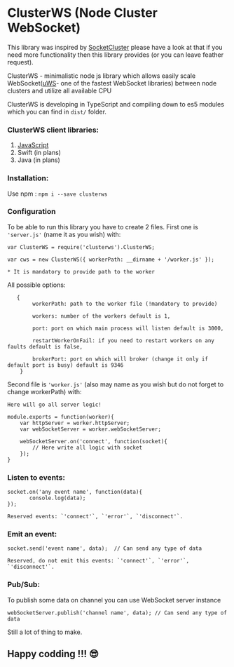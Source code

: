 # ClusterWS (Node Cluster WebSocket)

This library was inspired by [SocketCluster](https://github.com/SocketCluster/socketcluster) please have a look at that if you need more functionality then
this library provides (or you can leave feather request).

ClusterWS - minimalistic node js library which allows easily scale WebSocket([uWS](https://github.com/uNetworking/uWebSockets)- one of the fastest WebSocket libraries) between node clusters and utilize all available CPU

ClusterWS is developing in TypeScript and compiling down to es5 modules which you can find in `dist/` folder.

### ClusterWS client libraries:

1. [JavaScript](https://github.com/goriunov/ClusterWS-Client-JS)
2. Swift (in plans)
3. Java (in plans)

### Installation:

Use npm : `npm i --save clusterws`

### Configuration

To be able to run this library you have to create 2 files. First one is `'server.js'` (name it as you wish) with:

    var ClusterWS = require('clusterws').ClusterWS;

    var cws = new ClusterWS({ workerPath: __dirname + '/worker.js' });

    * It is mandatory to provide path to the worker


All possible options:

       {
            workerPath: path to the worker file (!mandatory to provide)

            workers: number of the workers default is 1,

            port: port on which main process will listen default is 3000,

            restartWorkerOnFail: if you need to restart workers on any faults default is false,

            brokerPort: port on which will broker (change it only if default port is busy) default is 9346
        }


Second file is `'worker.js'` (also may name as you wish but do not forget to change workerPath) with:

    Here will go all server logic!

    module.exports = function(worker){
        var httpServer = worker.httpServer;
        var webSocketServer = worker.webSocketServer;

        webSocketServer.on('connect', function(socket){
            // Here write all logic with socket
        });
    }

### Listen to events:

    socket.on('any event name', function(data){
           console.log(data);
    });

    Reserved events: `'connect'`, `'error'`, `'disconnect'`.

### Emit an event:

    socket.send('event name', data);  // Can send any type of data

    Reserved, do not emit this events: `'connect'`, `'error'`, `'disconnect'`.

### Pub/Sub:

To publish some data on channel you can use WebSocket server instance

    webSocketServer.publish('channel name', data); // Can send any type of data


Still a lot of thing to make.


## Happy codding !!! :sunglasses:



